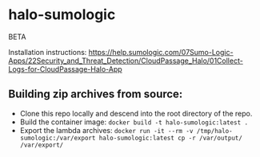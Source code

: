 # halo-sumologic

BETA

Installation instructions: https://help.sumologic.com/07Sumo-Logic-Apps/22Security_and_Threat_Detection/CloudPassage_Halo/01Collect-Logs-for-CloudPassage-Halo-App

## Building zip archives from source:

* Clone this repo locally and descend into the root directory of the repo.
* Build the container image: `docker build -t halo-sumologic:latest .`
* Export the lambda archives: `docker run -it --rm -v /tmp/halo-sumologic:/var/export halo-sumologic:latest cp -r /var/output/ /var/export/`
